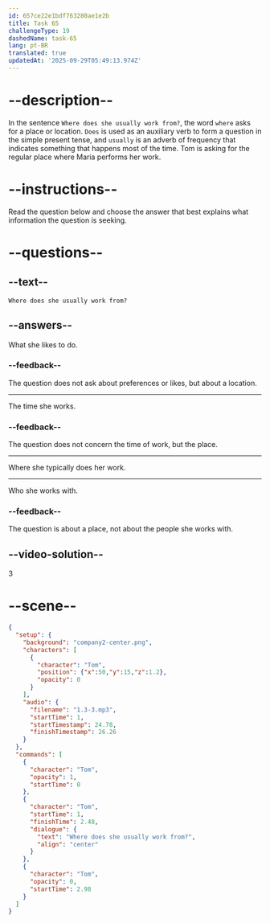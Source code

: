 ```yaml
---
id: 657ce22e1bdf763280ae1e2b
title: Task 65
challengeType: 19
dashedName: task-65
lang: pt-BR
translated: true
updatedAt: '2025-09-29T05:49:13.974Z'
---
```


<!-- (Audio) Tom: Where does she usually work from? -->

# --description--

In the sentence `Where does she usually work from?`, the word `where` asks for a place or location. `Does` is used as an auxiliary verb to form a question in the simple present tense, and `usually` is an adverb of frequency that indicates something that happens most of the time. Tom is asking for the regular place where Maria performs her work.

# --instructions--

Read the question below and choose the answer that best explains what information the question is seeking.

# --questions--

## --text--

`Where does she usually work from?`

## --answers--

What she likes to do.

### --feedback--

The question does not ask about preferences or likes, but about a location.

---

The time she works.

### --feedback--

The question does not concern the time of work, but the place.

---

Where she typically does her work.

---

Who she works with.

### --feedback--

The question is about a place, not about the people she works with.

## --video-solution--

3

# --scene--

```json
{
  "setup": {
    "background": "company2-center.png",
    "characters": [
      {
        "character": "Tom",
        "position": {"x":50,"y":15,"z":1.2},
        "opacity": 0
      }
    ],
    "audio": {
      "filename": "1.3-3.mp3",
      "startTime": 1,
      "startTimestamp": 24.78,
      "finishTimestamp": 26.26
    }
  },
  "commands": [
    {
      "character": "Tom",
      "opacity": 1,
      "startTime": 0
    },
    {
      "character": "Tom",
      "startTime": 1,
      "finishTime": 2.48,
      "dialogue": {
        "text": "Where does she usually work from?",
        "align": "center"
      }
    },
    {
      "character": "Tom",
      "opacity": 0,
      "startTime": 2.98
    }
  ]
}
```
